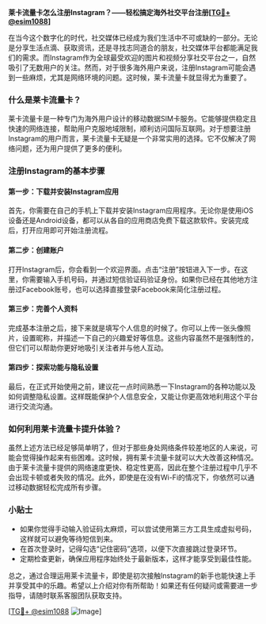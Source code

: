 **莱卡流量卡怎么注册Instagram？——轻松搞定海外社交平台注册[[TG💪+ @esim1088](https://t.me/s/esim1088)]**

在当今这个数字化的时代，社交媒体已经成为我们生活中不可或缺的一部分。无论是分享生活点滴、获取资讯，还是寻找志同道合的朋友，社交媒体平台都能满足我们的需求。而Instagram作为全球最受欢迎的图片和视频分享社交平台之一，自然吸引了无数用户的关注。然而，对于很多海外用户来说，注册Instagram可能会遇到一些麻烦，尤其是网络环境的问题。这时候，莱卡流量卡就显得尤为重要了。

### 什么是莱卡流量卡？

莱卡流量卡是一种专门为海外用户设计的移动数据SIM卡服务。它能够提供稳定且快速的网络连接，帮助用户克服地域限制，顺利访问国际互联网。对于想要注册Instagram的用户而言，莱卡流量卡无疑是一个非常实用的选择。它不仅解决了网络问题，还为用户提供了更多的便利。

### 注册Instagram的基本步骤

#### 第一步：下载并安装Instagram应用

首先，你需要在自己的手机上下载并安装Instagram应用程序。无论你是使用iOS设备还是Android设备，都可以从各自的应用商店免费下载这款软件。安装完成后，打开应用即可开始注册流程。

#### 第二步：创建账户

打开Instagram后，你会看到一个欢迎界面。点击“注册”按钮进入下一步。在这里，你需要输入手机号码，并通过短信验证码验证身份。如果你已经在其他地方注册过Facebook账号，也可以选择直接登录Facebook来简化注册过程。

#### 第三步：完善个人资料

完成基本注册之后，接下来就是填写个人信息的时候了。你可以上传一张头像照片，设置昵称，并描述一下自己的兴趣爱好等信息。这些内容虽然不是强制性的，但它们可以帮助你更好地吸引关注者并与他人互动。

#### 第四步：探索功能与隐私设置

最后，在正式开始使用之前，建议花一点时间熟悉一下Instagram的各种功能以及如何调整隐私设置。这样既能保护个人信息安全，又能让你更高效地利用这个平台进行交流沟通。

### 如何利用莱卡流量卡提升体验？

虽然上述方法已经足够简单明了，但对于那些身处网络条件较差地区的人来说，可能会觉得操作起来有些困难。这时候，拥有莱卡流量卡就可以大大改善这种情况。由于莱卡流量卡提供的网络速度更快、稳定性更高，因此在整个注册过程中几乎不会出现卡顿或者失败的情况。此外，即使是在没有Wi-Fi的情况下，你依然可以通过移动数据轻松完成所有步骤。

### 小贴士

- 如果你觉得手动输入验证码太麻烦，可以尝试使用第三方工具生成虚拟号码，这样就可以避免等待短信到来。
- 在首次登录时，记得勾选“记住密码”选项，以便下次直接跳过登录环节。
- 定期检查更新，确保应用程序始终处于最新版本，这样才能享受到最佳性能。

总之，通过合理运用莱卡流量卡，即使是初次接触Instagram的新手也能快速上手并享受其中的乐趣。希望以上介绍对你有所帮助！如果还有任何疑问或需要进一步指导，请随时联系客服团队获取支持。

[[TG💪+ @esim1088](https://t.me/s/esim1088) ![Image](https://i.postimg.cc/4NQfJmqS/Snipaste-2025-05-13-00-14-12.png)]